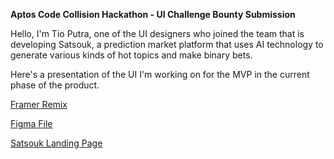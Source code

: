 **Aptos Code Collision Hackathon - UI Challenge Bounty Submission**

Hello, I'm Tio Putra, one of the UI designers who joined the team that is developing Satsouk, a prediction market platform that uses AI technology to generate various kinds of hot topics and make binary bets.

Here's a presentation of the UI I'm working on for the MVP in the current phase of the product.

[Framer Remix](https://framer.com/projects/new?duplicate=CkyPdfY6uO7bZGN6b4NO)

[Figma File](https://www.figma.com/design/53vxiRWS1Cb4R4gf8XvrsD/Satsouk-V2?node-id=2206-15745&t=k8fdo7Om5RK4BIV9-1)

[Satsouk Landing Page](https://satsouk.xyz)
